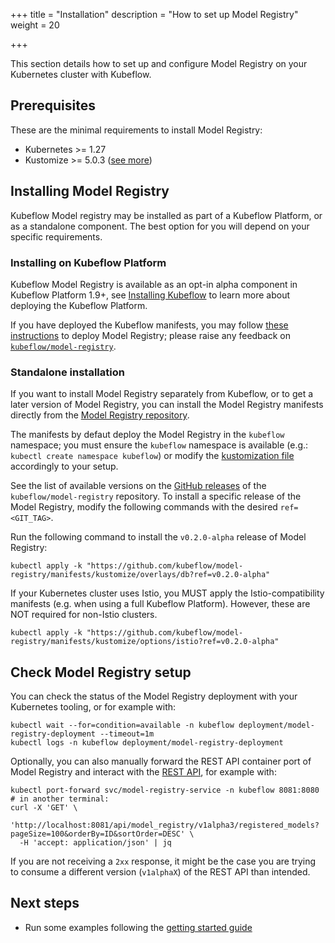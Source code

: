 +++
title = "Installation"
description = "How to set up Model Registry"
weight = 20

+++

This section details how to set up and configure Model Registry on your Kubernetes cluster with Kubeflow.

## Prerequisites

These are the minimal requirements to install Model Registry:

- Kubernetes >= 1.27
- Kustomize >= 5.0.3 ([see more](https://github.com/kubeflow/manifests/issues/2388))

<a id="model-registry-install"></a>

## Installing Model Registry

Kubeflow Model registry may be installed as part of a Kubeflow Platform, or as a standalone component.
The best option for you will depend on your specific requirements.

### Installing on Kubeflow Platform

Kubeflow Model Registry is available as an opt-in alpha component in Kubeflow Platform 1.9+, see [Installing Kubeflow](/docs/started/installing-kubeflow/) to learn more about deploying the Kubeflow Platform.

If you have deployed the Kubeflow manifests, you may follow [these instructions](https://github.com/kubeflow/manifests/tree/master/apps/model-registry/upstream#readme) to deploy Model Registry; please raise any feedback on [`kubeflow/model-registry`](https://github.com/kubeflow/model-registry/issues).

### Standalone installation

If you want to install Model Registry separately from Kubeflow, or to get a later version
of Model Registry, you can install the Model Registry manifests directly from the [Model Registry repository](https://github.com/kubeflow/model-registry).

The manifests by defaut deploy the Model Registry in the `kubeflow` namespace;
you must ensure the `kubeflow` namespace is available (e.g.: `kubectl create namespace kubeflow`)
or modify the [kustomization file](https://github.com/kubeflow/model-registry/blob/v0.2.0-alpha/manifests/kustomize/overlays/db/kustomization.yaml#L3) accordingly to your setup.

See the list of available versions on the [GitHub releases](https://github.com/kubeflow/model-registry/releases) of the `kubeflow/model-registry` repository. To install a specific release of the Model Registry, modify the following commands with the desired `ref=<GIT_TAG>`.

Run the following command to install the `v0.2.0-alpha` release of Model Registry:

```shell
kubectl apply -k "https://github.com/kubeflow/model-registry/manifests/kustomize/overlays/db?ref=v0.2.0-alpha"
```

If your Kubernetes cluster uses Istio, you MUST apply the Istio-compatibility manifests (e.g. when using a full Kubeflow Platform). However, these are NOT required for non-Istio clusters.

```shell
kubectl apply -k "https://github.com/kubeflow/model-registry/manifests/kustomize/options/istio?ref=v0.2.0-alpha"
```


## Check Model Registry setup

You can check the status of the Model Registry deployment with your Kubernetes tooling, or for example with:

```shell
kubectl wait --for=condition=available -n kubeflow deployment/model-registry-deployment --timeout=1m
kubectl logs -n kubeflow deployment/model-registry-deployment
```

Optionally, you can also manually forward the REST API container port of Model Registry and interact with the [REST API](https://editor.swagger.io/?url=https://raw.githubusercontent.com/kubeflow/model-registry/main/api/openapi/model-registry.yaml),
for example with:
```shell
kubectl port-forward svc/model-registry-service -n kubeflow 8081:8080
# in another terminal:
curl -X 'GET' \
  'http://localhost:8081/api/model_registry/v1alpha3/registered_models?pageSize=100&orderBy=ID&sortOrder=DESC' \
  -H 'accept: application/json' | jq
```

If you are not receiving a `2xx` response, it might be the case you are trying to consume a different version (`v1alphaX`) of the REST API than intended.

## Next steps

- Run some examples following the [getting started guide](/docs/components/model-registry/getting-started/)
